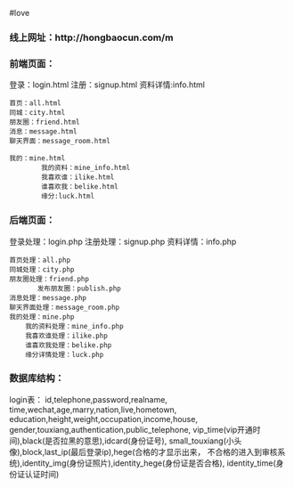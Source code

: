 #love
<h3>线上网址：http://hongbaocun.com/m</h3>
<h3>前端页面：</h3>
	登录：login.html
	注册：signup.html
	资料详情:info.html

	首页：all.html
	同城：city.html
	朋友圈：friend.html
	消息：message.html
	聊天界面：message_room.html

	我的：mine.html
            我的资料：mine_info.html
            我喜欢谁：ilike.html
            谁喜欢我：belike.html
            缘分:luck.html

<h3>后端页面：</h3>
	登录处理：login.php
	注册处理：signup.php
	资料详情：info.php

	首页处理：all.php
	同城处理：city.php
	朋友圈处理：friend.php
           发布朋友圈：publish.php
	消息处理：message.php
	聊天界面处理：message_room.php
	我的处理：mine.php
	    我的资料处理：mine_info.php
	    我喜欢谁处理：ilike.php
	    谁喜欢我处理：belike.php
	    缘分详情处理：luck.php

<h3>数据库结构：</h3>
login表：	id,telephone,password,realname,
time,wechat,age,marry,nation,live,hometown,
education,height,weight,occupation,income,house,
gender,touxiang,authentication,public_telephone,
vip_time(vip开通时间),black(是否拉黑的意思),idcard(身份证号),
small_touxiang(小头像),block,last_ip(最后登录ip),hege(合格的才显示出来，
不合格的进入到审核系统),identity_img(身份证照片),identity_hege(身份证是否合格),
identity_time(身份证认证时间)

